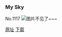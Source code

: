 ### My Sky
No.1117
![图片不见了~~~](https://imgs.xkcd.com/comics/my_sky.png)

[原址](https://xkcd.com//1117) [下载](https://imgs.xkcd.com/comics/my_sky.png)

